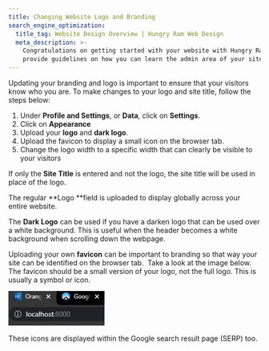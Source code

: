 ```yaml
---
title: Changing Website Logo and Branding
search_engine_optimization:
  title_tag: Website Design Overview | Hungry Ram Web Design
  meta_description: >-
    Congratulations on getting started with your website with Hungry Ram! We
    provide guidelines on how you can learn the admin area of your site.
---
```


Updating your branding and logo is important to ensure that your visitors know who you are. To make changes to your logo and site title, follow the steps below:

1. Under **Profile and Settings**, or **Data**, click on **Settings**.
2. Click on **Appearance**
3. Upload your **logo** and **dark logo**.
4. Upload the favicon to display a small icon on the browser tab.
5. Change the logo width to a specific width that can clearly be visible to your visitors

If only the **Site Title** is entered and not the logo, the site title will be used in place of the logo.

The regular \*\*Logo \*\*field is uploaded to display globally across your entire website.

The **Dark Logo** can be used if you have a darken logo that can be used over a white background. This is useful when the header becomes a white background when scrolling down the webpage.

Uploading your own **favicon** can be important to branding so that way your site can be identified on the browser tab.&nbsp; Take a look at the image below. The favicon should be a small version of your logo, not the full logo. This is usually a symbol or icon.

<img src="/src/images/favicon-sample.jpg" width="192" height="69" />

These icons are displayed within the Google search result page (SERP) too.&nbsp;
